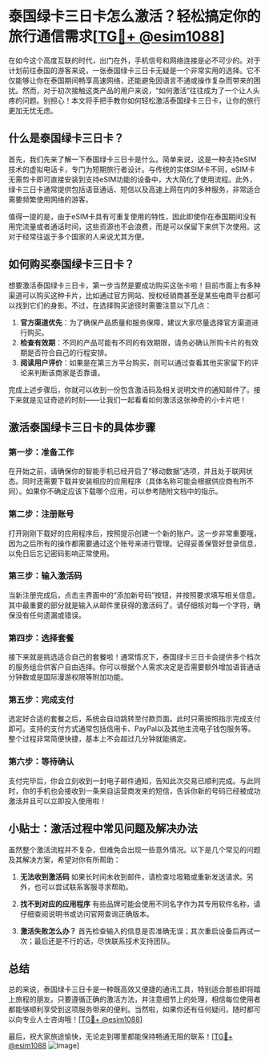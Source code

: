 # 泰国绿卡三日卡怎么激活？轻松搞定你的旅行通信需求[[TG💪+ @esim1088](https://t.me/s/esim1088)]

在如今这个高度互联的时代，出门在外，手机信号和网络连接是必不可少的。对于计划前往泰国的游客来说，一张泰国绿卡三日卡无疑是一个非常实用的选择。它不仅能够让你在泰国期间畅享高速网络，还能避免因语言不通或操作复杂而带来的困扰。然而，对于初次接触这类产品的用户来说，“如何激活”往往成为了一个让人头疼的问题。别担心！本文将手把手教你如何轻松激活泰国绿卡三日卡，让你的旅行更加无忧无虑。

## 什么是泰国绿卡三日卡？

首先，我们先来了解一下泰国绿卡三日卡是什么。简单来说，这是一种支持eSIM技术的虚拟电话卡，专门为短期旅行者设计。与传统的实体SIM卡不同，eSIM卡无需剪卡即可直接安装到支持eSIM功能的设备中，大大简化了使用流程。此外，绿卡三日卡通常提供包括语音通话、短信以及高速上网在内的多种服务，非常适合需要频繁使用网络的游客。

值得一提的是，由于eSIM卡具有可重复使用的特性，因此即使你在泰国期间没有用完流量或者通话时间，这些资源也不会浪费，而是可以保留下来供下次使用。这对于经常往返于多个国家的人来说尤其方便。

## 如何购买泰国绿卡三日卡？

想要激活泰国绿卡三日卡，第一步当然是要成功购买这张卡啦！目前市面上有多种渠道可以购买这种卡片，比如通过官方网站、授权经销商甚至是某些电商平台都可以找到它们的身影。不过，在选择购买途径时需要注意以下几点：

1. **官方渠道优先**：为了确保产品质量和服务保障，建议大家尽量选择官方渠道进行购买。
2. **检查有效期**：不同的产品可能有不同的有效期限，请务必确认所购卡片的有效期是否符合自己的行程安排。
3. **阅读用户评价**：如果是在第三方平台购买，则可以通过查看其他买家留下的评论来判断该商家是否靠谱。

完成上述步骤后，你就可以收到一份包含激活码及相关说明文件的通知邮件了。接下来就是见证奇迹的时刻——让我们一起看看如何激活这张神奇的小卡片吧！

## 激活泰国绿卡三日卡的具体步骤

### 第一步：准备工作
在开始之前，请确保你的智能手机已经开启了“移动数据”选项，并且处于联网状态。同时还需要下载并安装相应的应用程序（具体名称可能会根据供应商有所不同）。如果你不确定应该下载哪个应用，可以参考随附文档中的指示。

### 第二步：注册账号
打开刚刚下载好的应用程序后，按照提示创建一个新的账户。这一步非常重要哦，因为之后所有的操作都需要通过这个账号来进行管理。记得妥善保管好登录信息，以免日后忘记密码影响正常使用。

### 第三步：输入激活码
当新注册完成后，点击主界面中的“添加新号码”按钮，并按照要求填写相关信息。其中最重要的部分就是输入从邮件里获得的激活码了。请仔细核对每一个字符，确保没有任何遗漏或错误。

### 第四步：选择套餐
接下来就是挑选适合自己的套餐啦！通常情况下，泰国绿卡三日卡会提供多个档次的服务组合供客户自由选择。你可以根据个人需求决定是否需要额外增加语音通话分钟数或是国际漫游权限等附加功能。

### 第五步：完成支付
选定好合适的套餐之后，系统会自动跳转至付款页面。此时只需按照指示完成支付即可。支持的支付方式通常包括信用卡、PayPal以及其他主流电子钱包服务等。整个过程非常简便快捷，基本上不会超过几分钟就能搞定。

### 第六步：等待确认
支付完毕后，你会立刻收到一封电子邮件通知，告知此次交易已顺利完成。与此同时，你的手机也会接收到一条来自运营商发来的短信，告诉你新的号码已经被成功激活并且可以立即投入使用啦！

## 小贴士：激活过程中常见问题及解决办法

虽然整个激活流程并不复杂，但难免会出现一些意外情况。以下是几个常见的问题及其解决方案，希望对你有所帮助：

1. **无法收到激活码**
   如果长时间未收到邮件，请检查垃圾箱或重新发送请求。另外，也可以尝试联系客服寻求帮助。
   
2. **找不到对应的应用程序**
   有些品牌可能会使用不同名字作为其专用软件名称，请仔细查阅说明书或访问官网查询正确版本。
   
3. **激活失败怎么办？**
   首先检查输入的信息是否准确无误；其次重启设备后再试一次；最后还是不行的话，尽快联系技术支持团队。

## 总结

总的来说，泰国绿卡三日卡是一种既高效又便捷的通讯工具，特别适合那些即将踏上旅程的朋友。只要遵循正确的激活方法，并注意细节上的处理，相信每位使用者都能够顺利享受到这项服务带来的便利。当然啦，如果你还有任何疑问，随时都可以向专业人士咨询哦！[[TG💪+ @esim1088](https://t.me/s/esim1088)]

最后，祝大家旅途愉快，无论走到哪里都能保持畅通无阻的联系！[[TG💪+ @esim1088](https://t.me/s/esim1088) ![Image](https://i.postimg.cc/4NQfJmqS/Snipaste-2025-05-13-00-14-12.png)]